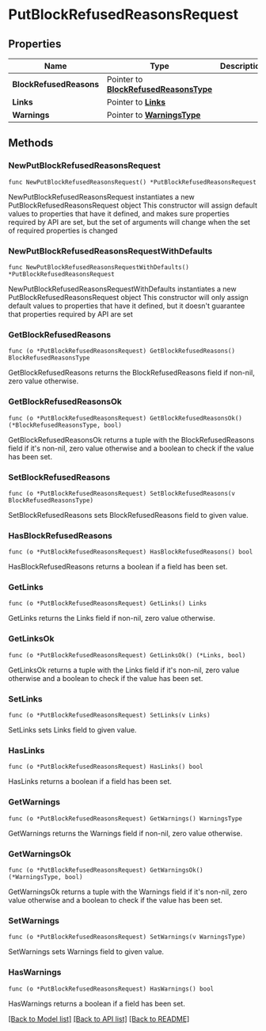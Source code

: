 # PutBlockRefusedReasonsRequest

## Properties

Name | Type | Description | Notes
------------ | ------------- | ------------- | -------------
**BlockRefusedReasons** | Pointer to [**BlockRefusedReasonsType**](BlockRefusedReasonsType.md) |  | [optional] 
**Links** | Pointer to [**Links**](Links.md) |  | [optional] 
**Warnings** | Pointer to [**WarningsType**](WarningsType.md) |  | [optional] 

## Methods

### NewPutBlockRefusedReasonsRequest

`func NewPutBlockRefusedReasonsRequest() *PutBlockRefusedReasonsRequest`

NewPutBlockRefusedReasonsRequest instantiates a new PutBlockRefusedReasonsRequest object
This constructor will assign default values to properties that have it defined,
and makes sure properties required by API are set, but the set of arguments
will change when the set of required properties is changed

### NewPutBlockRefusedReasonsRequestWithDefaults

`func NewPutBlockRefusedReasonsRequestWithDefaults() *PutBlockRefusedReasonsRequest`

NewPutBlockRefusedReasonsRequestWithDefaults instantiates a new PutBlockRefusedReasonsRequest object
This constructor will only assign default values to properties that have it defined,
but it doesn't guarantee that properties required by API are set

### GetBlockRefusedReasons

`func (o *PutBlockRefusedReasonsRequest) GetBlockRefusedReasons() BlockRefusedReasonsType`

GetBlockRefusedReasons returns the BlockRefusedReasons field if non-nil, zero value otherwise.

### GetBlockRefusedReasonsOk

`func (o *PutBlockRefusedReasonsRequest) GetBlockRefusedReasonsOk() (*BlockRefusedReasonsType, bool)`

GetBlockRefusedReasonsOk returns a tuple with the BlockRefusedReasons field if it's non-nil, zero value otherwise
and a boolean to check if the value has been set.

### SetBlockRefusedReasons

`func (o *PutBlockRefusedReasonsRequest) SetBlockRefusedReasons(v BlockRefusedReasonsType)`

SetBlockRefusedReasons sets BlockRefusedReasons field to given value.

### HasBlockRefusedReasons

`func (o *PutBlockRefusedReasonsRequest) HasBlockRefusedReasons() bool`

HasBlockRefusedReasons returns a boolean if a field has been set.

### GetLinks

`func (o *PutBlockRefusedReasonsRequest) GetLinks() Links`

GetLinks returns the Links field if non-nil, zero value otherwise.

### GetLinksOk

`func (o *PutBlockRefusedReasonsRequest) GetLinksOk() (*Links, bool)`

GetLinksOk returns a tuple with the Links field if it's non-nil, zero value otherwise
and a boolean to check if the value has been set.

### SetLinks

`func (o *PutBlockRefusedReasonsRequest) SetLinks(v Links)`

SetLinks sets Links field to given value.

### HasLinks

`func (o *PutBlockRefusedReasonsRequest) HasLinks() bool`

HasLinks returns a boolean if a field has been set.

### GetWarnings

`func (o *PutBlockRefusedReasonsRequest) GetWarnings() WarningsType`

GetWarnings returns the Warnings field if non-nil, zero value otherwise.

### GetWarningsOk

`func (o *PutBlockRefusedReasonsRequest) GetWarningsOk() (*WarningsType, bool)`

GetWarningsOk returns a tuple with the Warnings field if it's non-nil, zero value otherwise
and a boolean to check if the value has been set.

### SetWarnings

`func (o *PutBlockRefusedReasonsRequest) SetWarnings(v WarningsType)`

SetWarnings sets Warnings field to given value.

### HasWarnings

`func (o *PutBlockRefusedReasonsRequest) HasWarnings() bool`

HasWarnings returns a boolean if a field has been set.


[[Back to Model list]](../README.md#documentation-for-models) [[Back to API list]](../README.md#documentation-for-api-endpoints) [[Back to README]](../README.md)


